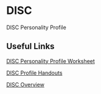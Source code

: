 # DISC
DISC Personality Profile

## Useful Links

[DISC Personality Profile Worksheet](https://www.google.it/url?sa=t&rct=j&q=&esrc=s&source=web&cd=1&cad=rja&uact=8&ved=2ahUKEwintcm-tq_iAhWOzIUKHQCKB_IQFjAAegQIAxAC&url=https%3A%2F%2Fwww.ptdirect.com%2Ftraining-design%2Fexercise-behaviour-and-adherence%2Fpersonality-profile-and-behavioural-style-worksheets&usg=AOvVaw2X0cQ5I7F762KrRtv44LiD)

[DISC Profile Handouts](https://www.discprofiles4u.com/pages/Free-DiSC-Profile-Handouts.html)

[DISC Overview](https://www.discprofile.com/what-is-disc/overview/)

